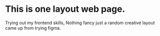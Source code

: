 # This is one layout web page.
Trying out my frontend skills,
Nothing fancy just a random creative layout
came up from trying figma.
